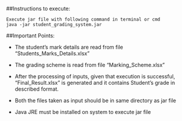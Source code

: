 ##Instructions to execute:
```
Execute jar file with following command in terminal or cmd
java -jar student_grading_system.jar
```
##Important Points:

- The student’s mark details are read from file “Students_Marks_Details.xlsx”

- The grading scheme is read from file “Marking_Scheme.xlsx”

- After the processing of inputs, given that execution is successful, “Final_Result.xlsx” is generated and it contains Student’s grade in described format.

- Both the files taken as input should be in same directory as jar file
- Java JRE must be installed on system to execute jar file

